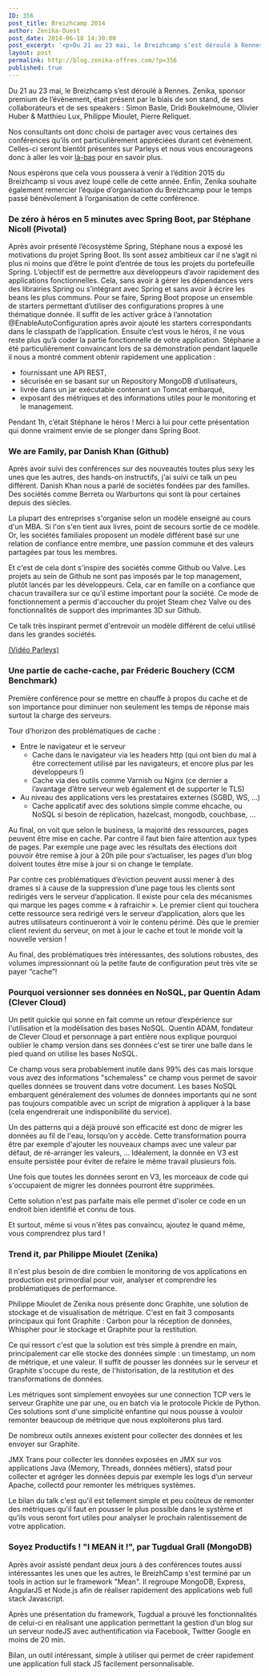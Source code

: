 ```yaml
---
ID: 356
post_title: Breizhcamp 2014
author: Zenika-Ouest
post_date: 2014-06-18 14:30:00
post_excerpt: '<p>Du 21 au 23 mai, le Breizhcamp s’est déroulé à Rennes. Zenika, sponsor premium de l’évènement, était présent par le biais de son stand, de ses collaborateurs et de ses speakers&nbsp;: Simon Basle,  Dridi Boukelmoune,  Olivier Huber &amp; Matthieu Lux, Philippe Mioulet, Pierre Reliquet.</p>'
layout: post
permalink: http://blog.zenika-offres.com/?p=356
published: true
---
```

<p>Du 21 au 23 mai, le Breizhcamp s’est déroulé à Rennes. Zenika, sponsor premium de l’évènement, était présent par le biais de son stand, de ses collaborateurs et de ses speakers&nbsp;: Simon Basle,  Dridi Boukelmoune,  Olivier Huber &amp; Matthieu Lux, Philippe Mioulet, Pierre Reliquet.</p>
<!--more-->
<p>Nos consultants ont donc choisi de partager avec vous certaines des conférences qu’ils ont particulièrement appréciées durant cet évènement. Celles-ci seront bientôt présentes sur Parleys et nous vous encourageons donc à aller les voir <a href="https://www.parleys.com/channel/5148921d0364bc17fc56adbe/presentations?sort=date&amp;state=public" title="là-bas">là-bas</a> pour en savoir plus.</p> <p>Nous espérons que cela vous poussera à venir à l’édition 2015 du Breizhcamp si vous avez loupé celle de cette année. Enfin, Zenika souhaite également remercier l’équipe d’organisation du Breizhcamp pour le temps passé bénévolement à l’organisation de cette conférence.</p> <h3>De zéro à héros en 5 minutes avec Spring Boot, par Stéphane Nicoll (Pivotal)</h3> <p>Après avoir présenté l’écosystème Spring, Stéphane nous a exposé les motivations du projet Spring Boot. Ils sont assez ambitieux car il ne s’agit ni plus ni moins que d’être le point d’entrée de tous les projets du portefeuille Spring. L’objectif est de permettre aux développeurs d’avoir rapidement des applications fonctionnelles. Cela, sans avoir à gérer les dépendances vers des librairies Spring ou s’intégrant avec Spring et sans avoir à écrire les beans les plus communs. Pour se faire, Spring Boot propose un ensemble de starters permettant d’utiliser des configurations propres à une thématique donnée. Il suffit de les activer grâce à l’annotation @EnableAutoConfiguration après avoir ajouté les starters correspondants dans le classpath de l’application. Ensuite c’est vous le héros, il ne vous reste plus qu’à coder la partie fonctionnelle de votre application. Stéphane a été particulièrement convaincant lors de sa démonstration pendant laquelle il nous a montré comment obtenir rapidement une application&nbsp;:</p> <ul> <li>fournissant une API REST,</li> <li>sécurisée en se basant sur un Repository MongoDB d’utilisateurs,</li> <li>livrée dans un jar exécutable contenant un Tomcat embarqué,</li> <li>exposant des métriques et des informations utiles pour le monitoring et le management.</li> </ul> <p>Pendant 1h, c’était Stéphane le héros&nbsp;! Merci à lui pour cette présentation qui donne vraiment envie de se plonger dans Spring Boot.</p> <h3>We are Family, par Danish Khan (Github)</h3> <p>Après avoir suivi des conférences sur des nouveautés toutes plus sexy les unes que les autres, des hands-on instructifs, j'ai suivi ce talk un peu différent. Danish Khan nous a parlé de sociétés fondées par des familles. Des sociétés comme Berreta ou Warburtons qui sont là pour certaines depuis des siècles.</p> <p>La plupart des entreprises s'organise selon un modèle enseigné au cours d'un MBA. Si l'on s'en tient aux livres, point de secours sortie de ce modèle. Or, les sociétés familiales proposent un modèle différent basé sur une relation de confiance entre membre, une passion commune et des valeurs partagées par tous les membres.</p> <p>Et c'est de cela dont s'inspire des sociétés comme Github ou Valve. Les projets au sein de Github ne sont pas imposés par le top management, plutôt lancés par les développeurs. Cela, car en famille on a confiance que chacun travaillera sur ce qu'il estime important pour la société. Ce mode de fonctionnement a permis d'accoucher du projet Steam chez Valve ou des fonctionnalités de support des imprimantes 3D sur Github.</p> <p>Ce talk très inspirant permet d'entrevoir un modèle différent de celui utilisé dans les grandes sociétés.</p> <p><a href="https://www.parleys.com/play/538cc7cbe4b0a38a46cbeca4" title="Vidéo Parleys">(Vidéo Parleys)</a></p> <h3>Une partie de cache-cache, par Fréderic Bouchery (CCM Benchmark)</h3> <p>Première conférence pour se mettre en chauffe à propos du cache et de son importance pour diminuer non seulement les temps de réponse mais surtout la charge des serveurs.</p> <p>Tour d’horizon des problématiques de cache&nbsp;:</p> <ul> <li>Entre le navigateur et le serveur <ul> <li>Cache dans le navigateur via les headers http (qui ont bien du mal à être correctement utilisé par les navigateurs, et encore plus par les développeurs !)</li> <li>Cache via des outils comme Varnish ou Nginx (ce dernier a l’avantage d’être serveur web également et de supporter le TLS)</li> </ul></li> <li>Au niveau des applications vers les prestataires externes (SGBD, WS, …) <ul> <li>Cache applicatif avec des solutions simple comme ehcache, ou NoSQL si besoin de réplication, hazelcast, mongodb, couchbase, …</li> </ul></li> </ul> <p>Au final, on voit que selon le business, la majorité des ressources, pages peuvent être mise en cache. Par contre il faut bien faire attention aux types de pages. Par exemple une page avec les résultats des élections doit pouvoir être remise à jour à 20h pile pour s’actualiser, les pages d’un blog doivent toutes être mise à jour si on change le template.</p> <p>Par contre ces problématiques d’éviction peuvent aussi mener à des drames si à cause de la suppression d’une page tous les clients sont redirigés vers le serveur d’application. Il existe pour cela des mécanismes qui marque les pages comme «&nbsp;à rafraichir ». Le premier client qui touchera cette ressource sera redirigé vers le serveur d’application, alors que les autres utilisateurs continueront à voir le contenu périmé. Dès que le premier client revient du serveur, on met à jour le cache et tout le monde voit la nouvelle version&nbsp;!</p> <p>Au final, des problématiques très intéressantes, des solutions robustes, des volumes impressionnant où la petite faute de configuration peut très vite se payer “cache”!</p> <h3>Pourquoi versionner ses données en NoSQL, par Quentin Adam (Clever Cloud)</h3> <p>​Un petit quickie qui sonne en fait comme un retour d’expérience sur l'utilisation et la modélisation des bases NoSQL. Quentin ADAM, fondateur de Clever Cloud et personnage à part entière nous explique pourquoi oublier le champ version dans ses données c'est se tirer une balle dans le pied quand on utilise les bases NoSQL.</p> <p>Ce champ vous sera probablement inutile dans 99% des cas mais lorsque vous avez des informations "schemaless" ce champ vous permet de savoir quelles données se trouvent dans votre document. Les bases NoSQL embarquent généralement des volumes de données importants qui ne sont pas toujours compatible avec un script de migration à appliquer à la base (cela engendrerait une indisponibilité du service).</p> <p>Un des patterns qui a déjà prouvé son efficacité est donc de migrer les données au fil de l'eau, lorsqu’on y accède. Cette transformation pourra être par exemple d'ajouter les nouveaux champs avec une valeur par défaut, de ré-arranger les valeurs, ... Idéalement, la donnée en V3 est ensuite persistée pour éviter de refaire le même travail plusieurs fois.</p> <p>Une fois que toutes les données seront en V3, les morceaux de code qui s'occupaient de migrer les données pourront être supprimées.</p> <p>Cette solution n'est pas parfaite mais elle permet d'isoler ce code en un endroit bien identifié et connu de tous.</p> <p>Et surtout, même si vous n'êtes pas convaincu, ajoutez le quand même, vous comprendrez plus tard&nbsp;!</p> <h3>Trend it, par Philippe Mioulet (Zenika)</h3> <p>Il n'est plus besoin de dire combien le monitoring de vos applications en production est primordial pour voir, analyser et comprendre les problématiques de performance.</p> <p>Philippe Mioulet de Zenika nous présente donc Graphite, une solution de stockage et de visualisation de métrique. C'est en fait 3 composants principaux qui font Graphite&nbsp;: Carbon pour la réception de données, Whispher pour le stockage et Graphite pour la restitution.</p> <p>Ce qui ressort c'est que la solution est très simple à prendre en main, principalement car elle stocke des données simple&nbsp;: un timestamp, un nom de métrique, et une valeur. Il suffit de pousser les données sur le serveur et Graphite s'occupe du reste, de l'historisation, de la restitution
 et des transformations de données.</p> <p>Les métriques sont simplement envoyées sur une connection TCP vers le serveur Graphite une par une, ou en batch via le protocole Pickle de Python. Ces solutions sont d'une simplicité enfantine qui nous pousse à vouloir remonter beaucoup de métrique que nous exploiterons plus tard.</p> <p>De nombreux outils annexes existent pour collecter des données et les envoyer sur Graphite.</p> <p>JMX Trans pour collecter les données exposées en JMX sur vos applications Java (Memory, Threads, données métiers), statsd pour collecter et agréger les données depuis par exemple les logs d’un serveur Apache, collectd pour remonter les métriques systèmes.</p> <p>Le bilan du talk c'est qu'il est tellement simple et peu coûteux de remonter des métriques qu'il faut en pousser le plus possible dans le système et qu'ils vous seront fort utiles pour analyser le prochain ralentissement de votre application.​</p> <h3>Soyez Productifs&nbsp;! "I MEAN it !", par Tugdual Grall (MongoDB)</h3> <p>Après avoir assisté pendant deux jours à des conférences toutes aussi intéressantes les unes que les autres, le BreizhCamp s'est terminé par un tools in action sur le framework "Mean". Il regroupe MongoDB, Express, AngularJS et Node.js afin de réaliser rapidement des applications web full stack Javascript.</p> <p>Après une présentation du framework, Tugdual a prouvé les fonctionnalités de celui-ci en réalisant une application permettant la gestion d’un blog sur un serveur nodeJS avec authentification via Facebook, Twitter Google en moins de 20 min.</p> <p>Bilan, un outil intéressant, simple à utiliser qui permet de créer rapidement une application full stack JS facilement personnalisable.</p>